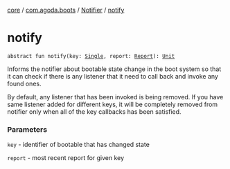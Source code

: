 [core](../../index.md) / [com.agoda.boots](../index.md) / [Notifier](index.md) / [notify](./notify.md)

# notify

`abstract fun notify(key: `[`Single`](../-key/-single/index.md)`, report: `[`Report`](../-report/index.md)`): `[`Unit`](https://kotlinlang.org/api/latest/jvm/stdlib/kotlin/-unit/index.html)

Informs the notifier about bootable state change in the boot system
so that it can check if there is any listener that it need to call back
and invoke any found ones.

By default, any listener that has been invoked is being removed.
If you have same listener added for different keys, it will be completely
removed from notifier only when all of the key callbacks has been satisfied.

### Parameters

`key` - identifier of bootable that has changed state

`report` - most recent report for given key